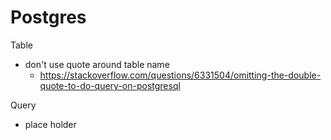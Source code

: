 # Postgres

Table

- don't use quote around table name
  - https://stackoverflow.com/questions/6331504/omitting-the-double-quote-to-do-query-on-postgresql
  
Query

- place holder 